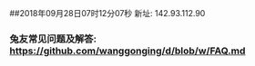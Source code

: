 ##2018年09月28日07时12分07秒 新址: 142.93.112.90
### 兔友常见问题及解答: https://github.com/wanggonging/d/blob/w/FAQ.md
